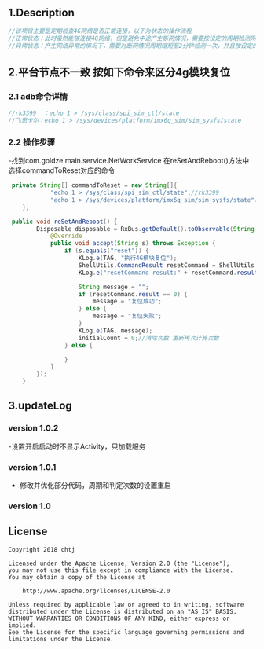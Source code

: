## 1.Description 
```groovy
//该项目主要是定期检查4G网络是否正常连接，以下为状态的操作流程
//正常状态：此时虽然能够连接4G网络，但是避免中途产生断网情况，需要按设定的周期检测网络情况
//异常状态：产生网络异常的情况下，需要对断网情况周期缩短至2分钟检测一次，并且按设定的次数进行判定，达到次数时按 step2步骤来操作
```
## 2.平台节点不一致 按如下命令来区分4g模块复位
### 2.1 adb命令详情

```groovy
//rk3399  ：echo 1 > /sys/class/spi_sim_ctl/state
//飞思卡尔：echo 1 > /sys/devices/platform/imx6q_sim/sim_sysfs/state
```

### 2.2 操作步骤
-找到com.goldze.main.service.NetWorkService 在reSetAndReboot()方法中选择commandToReset对应的命令
```java
 private String[] commandToReset = new String[]{
            "echo 1 > /sys/class/spi_sim_ctl/state",//rk3399
            "echo 1 > /sys/devices/platform/imx6q_sim/sim_sysfs/state"//飞思卡尔
    };
```
```java
 public void reSetAndReboot() {
        Disposable disposable = RxBus.getDefault().toObservable(String.class).subscribe(new Consumer<String>() {
            @Override
            public void accept(String s) throws Exception {
                if (s.equals("reset")) {
                    KLog.e(TAG, "执行4G模块复位");
                    ShellUtils.CommandResult resetCommand = ShellUtils.execCommand(commandToReset[1], false);//在这里设置commandToReset对应的命令
                    KLog.e("resetCommand result:" + resetCommand.result + ",successMeg:" + resetCommand.successMsg + ",errMeg:" + resetCommand.errorMsg);

                    String message = "";
                    if (resetCommand.result == 0) {
                        message = "复位成功";
                    } else {
                        message = "复位失败";
                    }
                    KLog.e(TAG, message);
                    initialCount = 0;//清除次数 重新再次计算次数
                } else {

                }
            }
        });
    }
```
## 3.updateLog
### version 1.0.2
-设置开启启动时不显示Activity，只加载服务
### version 1.0.1
- 修改并优化部分代码，周期和判定次数的设置重启
### version 1.0

## License

    Copyright 2018 chtj
 
    Licensed under the Apache License, Version 2.0 (the "License");
    you may not use this file except in compliance with the License.
    You may obtain a copy of the License at
 
        http://www.apache.org/licenses/LICENSE-2.0
 
    Unless required by applicable law or agreed to in writing, software
    distributed under the License is distributed on an "AS IS" BASIS,
    WITHOUT WARRANTIES OR CONDITIONS OF ANY KIND, either express or implied.
    See the License for the specific language governing permissions and
    limitations under the License.